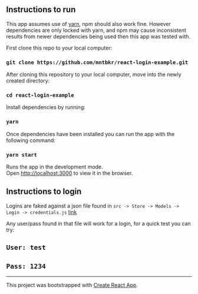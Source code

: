 ## Instructions to run

This app assumes use of [yarn](https://yarnpkg.com/), npm should also work fine.  However dependencies are only locked with yarn, and npm may cause inconsistent results from newer dependencies being used then this app was tested with.

First clone this repo to your local computer:

### `git clone https://github.com/mntbkr/react-login-example.git`

After cloning this repository to your local computer, move into the newly created directory:

### `cd react-login-example`

Install dependencies by running:

### `yarn`

Once dependencies have been installed you can run the app with the following command:

### `yarn start`

Runs the app in the development mode.<br>
Open [http://localhost:3000](http://localhost:3000) to view it in the browser.

## Instructions to login

Logins are faked against a json file found in `src -> Store -> Models -> Login -> credentials.js` [link](https://github.com/mntbkr/react-login-example/blob/master/src/Store/Models/Login/credentials.js)

Any user/pass found in that file will work for a login, for a quick test you can try:

## `User: test`
## `Pass: 1234`

<hr>

This project was bootstrapped with [Create React App](https://github.com/facebookincubator/create-react-app).